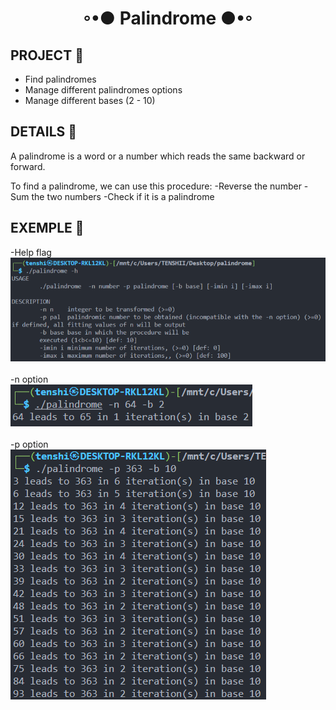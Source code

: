<h1 align="center">◦•● Palindrome ●•◦</h1>

## PROJECT :bookmark_tabs:

- Find palindromes
- Manage different palindromes options
- Manage different bases (2 - 10)

## DETAILS 🌟

A palindrome is a word or a number which reads the same backward or forward.

To find a palindrome, we can use this procedure:
-Reverse the number
-Sum the two numbers
-Check if it is a palindrome

## EXEMPLE 🎏

<div align="left">
  -Help flag <br>
  <img src="https://github.com/TTENSHII/palindrome/blob/main/assets/help.png">
</div>

<div align="left">
  <br>-n option <br>
  <img src="https://github.com/TTENSHII/palindrome/blob/main/assets/n_option.png">
</div>

<div align="left">
  <br>-p option <br>
  <img src="https://github.com/TTENSHII/palindrome/blob/main/assets/p_option.png">
</div>
